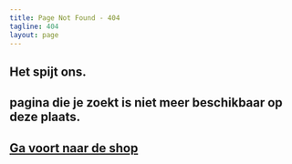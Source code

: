 ```yaml
---
title: Page Not Found - 404
tagline: 404
layout: page
---
```


## Het spijt ons. 

## pagina die je zoekt is niet meer beschikbaar op deze plaats.

## [Ga voort naar de shop](/)
